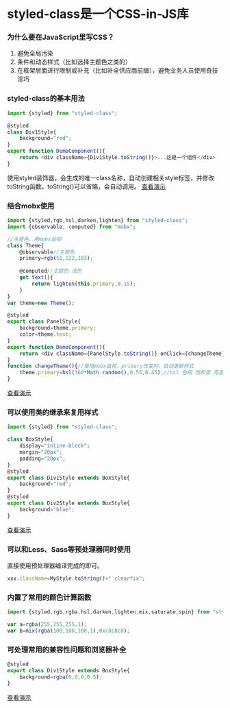 # styled-class是一个CSS-in-JS库
### 为什么要在JavaScript里写CSS？

1. 避免全局污染
2. 条件和动态样式（比如选择主题色之类的）
3. 在框架层面进行限制或补充（比如补全供应商前缀），避免业务人员使用奇技淫巧

### styled-class的基本用法

```javascript
import {styled} from "styled-class";

@styled
class Div1Style{
	background="red";
}
export function DemoComponent(){
	return <div className={Div1Style.toString()}>...这是一个组件</div>
}
```

使用styled装饰器，会生成的唯一class名称，自动创建相关style标签，并修改toString函数。toString()可以省略，会自动调用。
[查看演示](http://raw.githack.com/linsk1998/styled-class/mobx/index.html "查看演示")

### 结合mobx使用

```javascript
import {styled,rgb,hsl,darken,lighten} from "styled-class";
import {observable, computed} from "mobx";

//主题色，用mobx监视
class Theme{
	@observable//主题色
	primary=rgb(51,122,183);
	 
	@computed//主题色-浅色
	get text(){
		return lighten(this.primary,0.15);
	}
}
var theme=new Theme();

@styled
export class PanelStyle{
	background=theme.primary;
	color=theme.text;
}
export function DemoComponent(){
	return <div className={PanelStyle.toString()} onClick={changeTheme}>...这是一个组件</div>
}
function changeTheme(){//使用mobx监视，primary改变时，自动更新样式
	theme.primary=hsl(360*Math.random(),0.55,0.45);//hsl 色相 饱和度 亮度
}
```

[查看演示](http://raw.githack.com/linsk1998/styled-class/mobx/index.html "查看演示")

### 可以使用类的继承来复用样式

```javascript
import {styled} from "styled-class";

class BoxStyle{
	display="inline-block";
	margin="20px";
	padding="20px";
}
@styled
export class Div1Style extends BoxStyle{
	background="red";
}
@styled
export class Div2Style extends BoxStyle{
	background="blue";
}
```

[查看演示](http://raw.githack.com/linsk1998/styled-class/mobx/index.html "查看演示")

### 可以和Less、Sass等预处理器同时使用

直接使用预处理器编译完成的即可。
```javascript
xxx.className=MyStyle.toString()+" clearfix";
```

### 内置了常用的颜色计算函数
```javascript
import {styled,rgb,rgba,hsl,darken,lighten,mix,saturate,spin} from "styled-class";

var a=rgba(255,255,255,1);
var b=mix(rgba(100,100,100,1),0xc8c8c8);
```

### 可处理常用的兼容性问题和浏览器补全

```javascript
@styled
export class Div1Style extends BoxStyle{
    background=rgba(0,0,0,0.5);
}
```

[查看演示](http://javascript.sky.hm/linsk1998/styled-class/compat/index.html "查看演示")